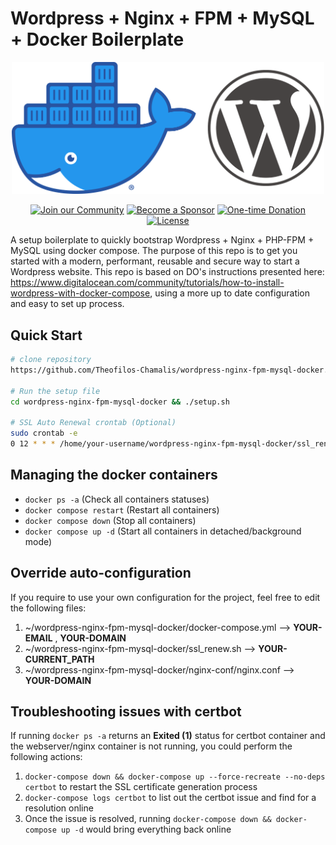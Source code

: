 # Wordpress + Nginx + FPM + MySQL + Docker Boilerplate

<p align="center">
    <img src="docker-wordpress.png" alt="Docker Wordpress" width="500">
<p>

<p align="center">
    <a href="https://github.com/Theofilos-Chamalis/wordpress-nginx-fpm-mysql-docker/discussions"><img src="https://img.shields.io/badge/Join_the-Community-7b16ff.svg?style=for-the-badge" alt="Join our Community"></a>
    <a href="https://github.com/users/Theofilos-Chamalis/sponsorship"><img src="https://img.shields.io/badge/Become_a-Sponsor-cc4195.svg?style=for-the-badge" alt="Become a Sponsor"></a>
    <a href="https://www.paypal.com/paypalme/TChamalis"><img src="https://img.shields.io/badge/Make_a-Donation-006bb6.svg?style=for-the-badge" alt="One-time Donation"></a>
    <br>
    <a href="https://github.com/Theofilos-Chamalis/wordpress-nginx-fpm-mysql-docker/blob/main/LICENSE"><img src="https://img.shields.io/github/license/PHLAK/docker-mumble?style=flat-square" alt="License"></a>
</p>

A setup boilerplate to quickly bootstrap Wordpress + Nginx + PHP-FPM + MySQL using docker compose. The purpose of this repo is to get you started with a modern, performant, reusable and secure way to start a Wordpress website. This repo is based on DO's instructions presented here: https://www.digitalocean.com/community/tutorials/how-to-install-wordpress-with-docker-compose, 
using a more up to date configuration and easy to set up process.

## Quick Start

```bash
# clone repository
https://github.com/Theofilos-Chamalis/wordpress-nginx-fpm-mysql-docker.git

# Run the setup file
cd wordpress-nginx-fpm-mysql-docker && ./setup.sh

# SSL Auto Renewal crontab (Optional)
sudo crontab -e
0 12 * * * /home/your-username/wordpress-nginx-fpm-mysql-docker/ssl_renew.sh >> /var/log/cron.log 2>&1
```
## Managing the docker containers
- `docker ps -a` (Check all containers statuses)
- `docker compose restart` (Restart all containers)
- `docker compose down` (Stop all containers)
- `docker compose up -d` (Start all containers in detached/background mode)

## Override auto-configuration
If you require to use your own configuration for the project, feel free to edit the following files:
1. ~/wordpress-nginx-fpm-mysql-docker/docker-compose.yml --> <b>YOUR-EMAIL</b> , <b>YOUR-DOMAIN</b>
2. ~/wordpress-nginx-fpm-mysql-docker/ssl_renew.sh --> <b>YOUR-CURRENT_PATH</b>
3. ~/wordpress-nginx-fpm-mysql-docker/nginx-conf/nginx.conf --> <b>YOUR-DOMAIN</b>

## Troubleshooting issues with certbot
If running `docker ps -a` returns an **Exited (1)** status for certbot container and the webserver/nginx container is not running, you could perform the following actions:
1. `docker-compose down && docker-compose up --force-recreate --no-deps certbot` to restart the SSL certificate generation process
2. `docker-compose logs certbot` to list out the certbot issue and find for a resolution online
3. Once the issue is resolved, running `docker-compose down && docker-compose up -d` would bring everything back online
